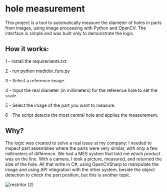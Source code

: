 <h1> hole measurement </h1>

This project is a tool to automatically measure the diameter of holes in parts from images, using image processing with Python and OpenCV.
The interface is simple and was built only to demonstrate the logic.

<h2> How it works:</h2>

1 - install the requirements.txt

2 - run python medidor_furo.py

3 - Select a reference image.

4 - Input the real diameter (in millimeters) for the reference hole to set the scale.

5 - Select the image of the part you want to measure.

6 - The script detects the most central hole and applies the measurement.

<h2> Why? </h2>

The logic was created to solve a real issue at my company: I needed to inspect part assemblies where the parts were very similar, with only a few millimeters of difference.
We had a MES system that told me which product was on the line. With a camera, I took a picture, measured, and returned the size of the hole.
All that write in C#, using OpenCVSharp to manipulate the image and using API integration with the other system, beside the object detection to check the part position, but this is another topic.

![restritor (2)](https://github.com/user-attachments/assets/dfe7697f-4046-4e7f-a840-6da9eeed8a6d)
